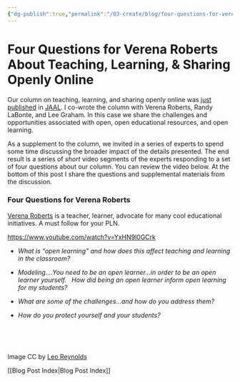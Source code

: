 ```yaml
---
{"dg-publish":true,"permalink":"/03-create/blog/four-questions-for-verena-roberts-about-teaching-learning-and-sharing-openly-online/","title":"Four Questions for Verena Roberts About Teaching, Learning, & Sharing Openly Online","tags":["jaal","multiliteracies","oer","open-source"]}
---
```


# Four Questions for Verena Roberts About Teaching, Learning, & Sharing Openly Online

Our column on teaching, learning, and sharing openly online was [just published](http://onlinelibrary.wiley.com/doi/10.1002/jaal.365/abstract) in [JAAL](http://onlinelibrary.wiley.com/doi/10.1002/jaal.365/abstract). I co-wrote the column with Verena Roberts, Randy LaBonte, and Lee Graham. In this case we share the challenges and opportunities associated with open, open educational resources, and open learning.

As a supplement to the column, we invited in a series of experts to spend some time discussing the broader impact of the details presented. The end result is a series of _short_ video segments of the experts responding to a set of four questions about our column. You can review the video below. At the bottom of this post I share the questions and supplemental materials from the discussion.

### Four Questions for Verena Roberts

[Verena Roberts](https://twitter.com/verenanz) is a teacher, learner, advocate for many cool educational initiatives. A must follow for your PLN.

https://www.youtube.com/watch?v=YxHN9l0GCrk

- _What is “open learning" and how does this affect teaching and learning in the classroom?_
    
- _Modeling….You need to be an open learner…in order to be an open learner yourself.   How did being an open learner inform open learning for my students?_
    
- _What are some of the challenges…and how do you address them?_
    
- _How do you protect yourself and your students?_
    

 

 

Image CC by [Leo Reynolds](https://www.flickr.com/photos/lwr/13421955434/in/photolist-ms42JJ-9ksxQa-b769vZ-HMUG1-5q3kuz-7x9bYE-8k8pgk-58vQCQ-cBFFBS-mtSxtz-6mLhjb-625FMD-pi9pQ3-2FNUzm-8ChFDT-nh56ww-4mzmoq-qJ8iU-dYwzsm-tS1tw-fGyo6Q-dHUxPF-5GLFEo-5Y5kW-pzZZC-9ESmzs-93aPCq-wTgzo-7mp3wi-f1ptJi-2eVMS6-bAd4AH-gh9ghW-26nEG-hoMcw-ubFWa-bpxrqs-4ms8ZA-5DeuzB-7xN3UW-5uf2Ue-cJ4Gnh-7ssZNn-8JkcMH-57gbdz-8p2AtP-3pHNnz-5mp14-bwjggh-bhyT8B)

[[Blog Post Index\|Blog Post Index]]